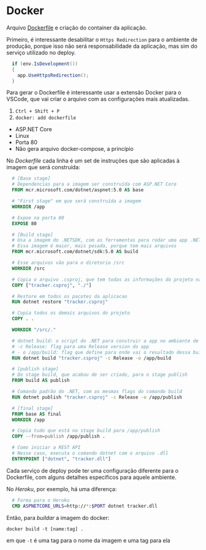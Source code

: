 # Docker

Arquivo [Dockerfile](../Dockerfile) e criação do container da aplicação.

Primeiro, é interessante desabilitar o `Https Redirection` para o ambiente de produção, porque isso não será responsabilidade da aplicação, mas sim do serviço utilizado no deploy.

``` cs
  if (env.IsDevelopment())
  {
    app.UseHttpsRedirection();
  }
```

Para gerar o Dockerfile é interessante usar a extensão Docker para o VSCode, que vai criar o arquivo com as configurações mais atualizadas.

1. `Ctrl + Shift + P`
2. `docker: add dockerfile`
  * ASP.NET Core
  * Linux
  * Porta 80
  * Não gera arquivo docker-compose, a princípio


No *Dockerfile* cada linha é um set de instruções que são aplicadas à imagem que será construída:

``` Dockerfile
  # [Base stage]
  # Dependencias para a imagem ser construída com ASP.NET Core
  FROM mcr.microsoft.com/dotnet/aspnet:5.0 AS base

  # "First stage" em que será construída a imagem
  WORKDIR /app

  # Expoe na porta 80
  EXPOSE 80

  # [Build stage]
  # Usa a imagem do .NETSDK, com as ferramentas para rodar uma app .NET
  # Essa imagem é maior, mais pesada, porque tem mais arquivos
  FROM mcr.microsoft.com/dotnet/sdk:5.0 AS build

  # Esse arquivos vão para o diretorio /src
  WORKDIR /src

  # Copia o arquivo .csproj, que tem todas as informações do projeto na raiz do diretorio em que estamos
  COPY ["tracker.csproj", "./"]

  # Restore em todos os pacotes da aplicacao
  RUN dotnet restore "tracker.csproj"

  # Copia todos os demais arquivos do projeto
  COPY . .

  WORKDIR "/src/."

  # dotnet build: o script do .NET para construir a app no ambiente de produção
  # -c Release: flag para uma Release version do app
  # - o /app/build: flag que define para onde vai o resultado dessa build
  RUN dotnet build "tracker.csproj" -c Release -o /app/build

  # [publish stage]
  # Do stage build, que acabou de ser criado, para o stage publish
  FROM build AS publish

  # Comando padrão do .NET, com as mesmas flags do comando build
  RUN dotnet publish "tracker.csproj" -c Release -o /app/publish

  # [final stage]
  FROM base AS final
  WORKDIR /app

  # Copia tudo que está no stage build para /app/publish
  COPY --from=publish /app/publish .

  # Como iniciar a REST API
  # Nesse caso, executa o comando dotnet com o arquivo .dll
  ENTRYPOINT ["dotnet", "tracker.dll"]

```

Cada serviço de deploy pode ter uma configuração diferente para o Dockerfile, com alguns detalhes específicos para aquele ambiente.

No *Heroku*, por exemplo, há uma diferença:

``` Dockerfile
  # Forma para o Heroku
  CMD ASPNETCORE_URLS=http://*:$PORT dotnet tracker.dll
```

Então, para *buildar* a imagem do docker:

`docker build -t [name:tag] .`

em que `-t` é uma tag para o nome da imagem e uma tag para ela